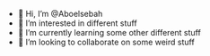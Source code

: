 - 👋 Hi, I’m @Aboelsebah
- 👀 I’m interested in different stuff
- 🌱 I’m currently learning some other different stuff
- 💞️ I’m looking to collaborate on some weird stuff
